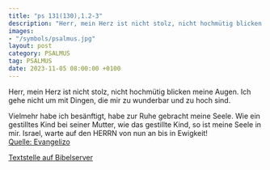 ```yaml
---
title: "ps 131(130),1.2-3"
description: "Herr, mein Herz ist nicht stolz, nicht hochmütig blicken meine Augen. Ich gehe nicht um mit Dingen, die mir zu wunderbar und zu hoch sind.  Vielmehr habe ich besänftigt, habe zur Ruhe gebracht meine Seele. Wie ein gestilltes Kind bei seiner Mutter, wie das gestillte Kind, so i...."
images:
- "/symbols/psalmus.jpg"
layout: post
category: PSALMUS
tag: PSALMUS
date: 2023-11-05 08:00:00 +0100
---
```

Herr, mein Herz ist nicht stolz,
nicht hochmütig blicken meine Augen.
Ich gehe nicht um mit Dingen,
die mir zu wunderbar und zu hoch sind.

Vielmehr habe ich besänftigt, habe zur Ruhe gebracht meine Seele. Wie ein gestilltes Kind bei seiner Mutter, wie das gestillte Kind, so ist meine Seele in mir.<!--more-->
Israel, warte auf den HERRN von nun an bis in Ewigkeit!<br>
[Quelle: Evangelizo](https://evangeliumtagfuertag.org/DE/gospel)

[Textstelle auf Bibelserver](https://www.bibleserver.com/EU/ps131(130),1.2-3)
